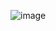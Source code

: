 ![image](https://github.com/mynameisleesiwon/coding_text_javascript/assets/101630961/1985e17d-b22a-4baf-8fc4-2a39b0d3df6f)
